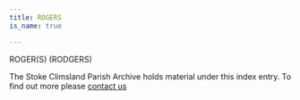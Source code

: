 ```yaml
---
title: ROGERS
is_name: true

---
```


ROGER(S) (RODGERS)


The Stoke Climsland Parish Archive holds material under this index entry. To find out more please [contact us](/contact/)
